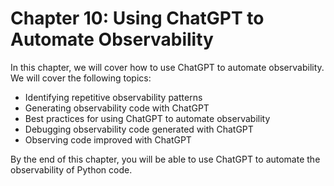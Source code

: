 # Chapter 10: Using ChatGPT to Automate Observability

In this chapter, we will cover how to use ChatGPT to automate observability. We will cover the following topics:

- Identifying repetitive observability patterns
- Generating observability code with ChatGPT
- Best practices for using ChatGPT to automate observability
- Debugging observability code generated with ChatGPT
- Observing code improved with ChatGPT

By the end of this chapter, you will be able to use ChatGPT to automate the observability of Python code.